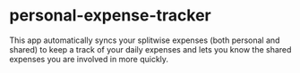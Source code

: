 # personal-expense-tracker

This app automatically syncs your splitwise expenses (both personal and shared) to keep a track of your daily expenses and lets you know the shared expenses you are involved in more quickly.

